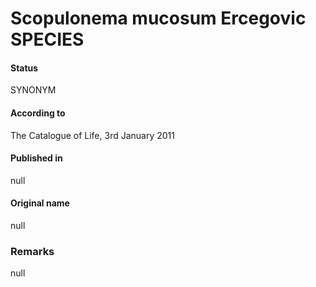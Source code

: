 Scopulonema mucosum Ercegovic SPECIES
=======

#### Status
SYNONYM

#### According to
The Catalogue of Life, 3rd January 2011

#### Published in
null

#### Original name
null

### Remarks
null